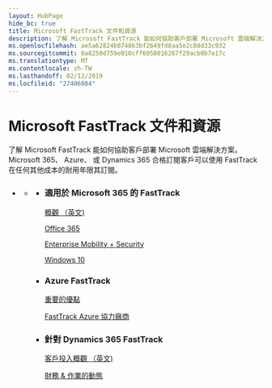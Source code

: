 ```yaml
---
layout: HubPage
hide_bc: true
title: Microsoft FastTrack 文件和資源
description: 了解 Microsoft FastTrack 能如何協助客戶部署 Microsoft 雲端解決方案。Microsoft 365、 Azure、 或 Dynamics 365 合格訂閱客戶可以使用 FastTrack 在任何其他成本的耐用年限其訂閱。
ms.openlocfilehash: ae5a62824b074863bf2649fd8aa5e2c88d33c932
ms.sourcegitcommit: 0a8250d759e010cff6958016267f29acb0b7e17c
ms.translationtype: MT
ms.contentlocale: zh-TW
ms.lasthandoff: 02/12/2019
ms.locfileid: "27406004"
---
```

<div id="main" class="v2">
    <div class="container">
        <h1>Microsoft FastTrack 文件和資源</h1>
        <p>了解 Microsoft FastTrack 能如何協助客戶部署 Microsoft 雲端解決方案。Microsoft 365、 Azure、 或 Dynamics 365 合格訂閱客戶可以使用 FastTrack 在任何其他成本的耐用年限其訂閱。</p>
        <p></p>
        <ul class="pivots">
            <li>
                <a href="#home"></a>
                <ul id="home">
                    <li>
                        <a href="#home-all"></a>
                        <ul id="home-all" class="cardsZ">
                            <li>
                                <div class="cardSize">
                                    <div class="cardPadding">
                                        <div class="card">
                                                <div class="cardText">
                                                <h3>適用於 Microsoft 365 的 FastTrack</h3>
                                                <p><a
                                                href="https://docs.microsoft.com/en-us/fasttrack/m365-fasttrack-benefit-overview">概觀 （英文)</a></p>
                                                <p><a href="https://docs.microsoft.com/fasttrack/O365-fasttrack-benefit-for-office-365">Office 365</a></p>
                                                <p><a href="https://docs.microsoft.com/enterprise-mobility-security/Solutions/enterprise-mobility-fasttrack-program">Enterprise Mobility + Security</a></p>
                                                <p><a href="https://docs.microsoft.com/fasttrack/win-10-fasttrack-benefit-for-windows-10">Windows 10</a></p>
                                            </div>
                                        </div>
                                    </div>
                                </div>
                            </li>
                            <li>
                                <div class="cardSize">
                                    <div class="cardPadding">
                                        <div class="card">
                                            <div class="cardText">
                                                <h3>Azure FastTrack</h3>
                                                <p><a href="https://azure.microsoft.com/programs/azure-fasttrack/?v=18.03">重要的優點</a></p>
                                                <p><a href="https://azure.microsoft.com/programs/azure-fasttrack/partners/">FastTrack Azure 協力廠商</a></p>
                                            </div>
                                        </div>
                                    </div>
                                </div>
                            </li>
                            <li>
                                <div class="cardSize">
                                    <div class="cardPadding">
                                        <div class="card">
                                            <div class="cardText">
                                                <h3>針對 Dynamics 365 FastTrack</h3>
                                                <p><a href="https://docs.microsoft.com/dynamics365/get-started/fasttrack/customer-engagement/microsoft-fasttrack-dynamics-365">客戶投入概觀 （英文)</a></p>
                                                <p><a href="https://docs.microsoft.com/dynamics365/unified-operations/fin-and-ops/get-started/fasttrack-dynamics-365-overview">財務 & 作業的動態</a></p>
                                            </div>
                                        </div>
                                    </div>
                                </div>
                            </li>
                        </ul>
                    </li>
                </ul>
            </li>
        </ul>
    </div>
</div>